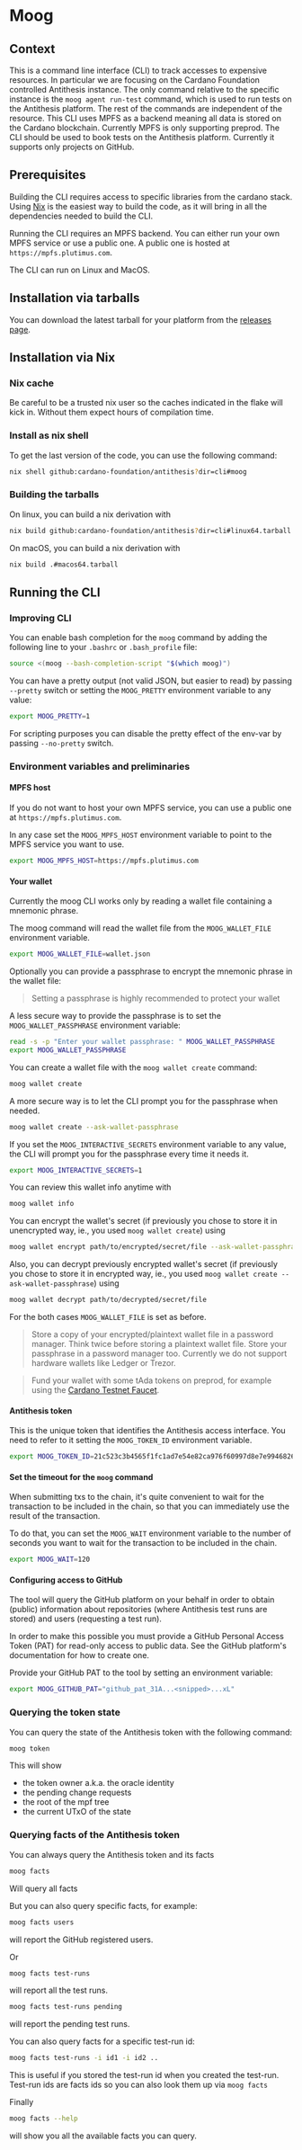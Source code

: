# Moog

## Context

This is a command line interface (CLI) to track accesses to expensive resources. In particular we are focusing on the Cardano Foundation controlled Antithesis instance. The only command relative to the specific instance  is the `moog agent run-test` command, which is used to run tests on the Antithesis platform. The rest of the commands are independent of the resource. This CLI uses MPFS as a backend meaning all data is stored on the Cardano blockchain. Currently MPFS is only supporting preprod.
The CLI should be used to book tests on the Antithesis platform. Currently it supports only projects on GitHub.

## Prerequisites

Building the CLI requires access to specific libraries from the cardano stack. Using [Nix](https://nixos.org/download.html) is the easiest way to build the code, as it will bring in all the dependencies needed to build the CLI.

Running the CLI requires an MPFS backend. You can either run your own MPFS service or use a public one. A public one is hosted at `https://mpfs.plutimus.com`.

The CLI can run on Linux and MacOS.

## Installation via tarballs

You can download the latest tarball for your platform from the [releases page](https://github.com/cardano-foundation/antithesis/releases).

## Installation via Nix

### Nix cache

Be careful to be a trusted nix user so the caches indicated in the flake will kick in. Without them expect hours of compilation time.

### Install as nix shell

To get the last version of the code, you can use the following command:

```bash
nix shell github:cardano-foundation/antithesis?dir=cli#moog
```

### Building the tarballs

On linux, you can build a nix derivation with

```bash
nix build github:cardano-foundation/antithesis?dir=cli#linux64.tarball
```

On macOS, you can build a nix derivation with

```bash
nix build .#macos64.tarball
```

## Running the CLI

### Improving CLI

You can enable bash completion for the `moog` command by adding the following line to your `.bashrc` or `.bash_profile` file:
```bash
source <(moog --bash-completion-script "$(which moog)")
```

You can have a pretty output (not valid JSON,  but easier to read) by passing `--pretty` switch or setting the `MOOG_PRETTY` environment variable to any value:
```bash
export MOOG_PRETTY=1
```

For scripting purposes you can disable the pretty effect of the env-var by passing `--no-pretty` switch.

### Environment variables and preliminaries

#### MPFS host
If you do not want to host your own MPFS service, you can use a public one at `https://mpfs.plutimus.com`.

In any case set the `MOOG_MPFS_HOST` environment variable to point to the MPFS service you want to use.

```bash
export MOOG_MPFS_HOST=https://mpfs.plutimus.com
```

#### Your wallet

Currently the moog CLI works only by reading a wallet file containing a mnemonic phrase.

The moog command will read the wallet file from the `MOOG_WALLET_FILE` environment variable.

```bash
export MOOG_WALLET_FILE=wallet.json
```

Optionally you can provide a passphrase to encrypt the mnemonic phrase in the wallet file:

> Setting a passphrase is highly recommended to protect your wallet

A less secure way to provide the passphrase is to set the `MOOG_WALLET_PASSPHRASE` environment variable:

```bash
read -s -p "Enter your wallet passphrase: " MOOG_WALLET_PASSPHRASE
export MOOG_WALLET_PASSPHRASE
```
You can create a wallet file with the `moog wallet create` command:

```bash
moog wallet create
```

A more secure way is to let the CLI prompt you for the passphrase when needed.

```bash
moog wallet create --ask-wallet-passphrase
```

If you set the `MOOG_INTERACTIVE_SECRETS` environment variable to any value, the CLI will prompt you for the passphrase every time it needs it.

```bash
export MOOG_INTERACTIVE_SECRETS=1
```

You can review this wallet info anytime with

```bash
moog wallet info
```

You can encrypt the wallet's secret (if previously you chose to store it in unencrypted way, ie., you used `moog wallet create`) using

``` bash
moog wallet encrypt path/to/encrypted/secret/file --ask-wallet-passphrase
```

Also, you can decrypt previously encrypted wallet's secret (if previously you chose to store it in encrypted way, ie., you used `moog wallet create --ask-wallet-passphrase`) using

``` bash
moog wallet decrypt path/to/decrypted/secret/file
```

For the both cases `MOOG_WALLET_FILE` is set as before.

>  Store a copy of your encrypted/plaintext wallet file in a password manager. Think twice before storing a plaintext wallet file. Store your passphrase in a password manager too. Currently we do not support hardware wallets like Ledger or Trezor.

> Fund your wallet with some tAda tokens on preprod, for example using the [Cardano Testnet Faucet](https://docs.cardano.org/cardano-testnets/tools/faucet/).


#### Antithesis token

This is the unique token that identifies the Antithesis access interface. You need to refer to it setting the `MOOG_TOKEN_ID` environment variable.

```bash
export MOOG_TOKEN_ID=21c523c3b4565f1fc1ad7e54e82ca976f60997d8e7e9946826813fabf341069b
```

#### Set the timeout for the `moog` command

When submitting txs to the chain, it's quite convenient to wait for the transaction to be included in the chain, so that you can immediately use the result of the transaction.

To do that, you can set the `MOOG_WAIT` environment variable to the number of seconds you want to wait for the transaction to be included in the chain.

```bash
export MOOG_WAIT=120
```

#### Configuring access to GitHub

The tool will query the GitHub platform on your behalf in order to obtain (public) information about repositories (where Antithesis test runs are stored) and users (requesting a test run).

In order to make this possible you must provide a GitHub Personal Access Token (PAT) for read-only access to public data. See the GitHub platform's documentation for how to create one.

Provide your GitHub PAT to the tool by setting an environment variable:

```bash
export MOOG_GITHUB_PAT="github_pat_31A...<snipped>...xL"
```

### Querying the token state

You can query the state of the Antithesis token with the following command:

```bash
moog token
```

This will show
- the token owner a.k.a. the oracle identity
- the pending change requests
- the root of the mpf tree
- the current UTxO of the state

### Querying facts of the Antithesis token

You can always query the Antithesis token and its facts

```bash
moog facts
```

Will query all facts

But you can also query specific facts, for example:

```bash
moog facts users
```
will report the GitHub registered users.

Or

```bash
moog facts test-runs
```
will report all the test runs.


```bash
moog facts test-runs pending
```
will report the pending test runs.

You can also query facts for a specific test-run id:

```bash
moog facts test-runs -i id1 -i id2 ..
```

This is useful if you stored the test-run id when you created the test-run.
Test-run ids are facts ids so you can also look them up via `moog facts`

Finally

```bash
moog facts --help
```
will show you all the available facts you can query.
